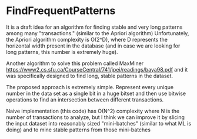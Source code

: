 # FindFrequentPatterns

It is a draft idea for an algorithm for finding stable and very long patterns among many "transactions." (similar to the Apriori algorithm)
Unfortunately, the Apriori algorithm complexity is O(2^D), where D represents the horizontal width present in the database (and in case we are looking for long patterns, this number is extremely huge).

Another algorithm to solve this problem called MaxMiner
https://www2.cs.sfu.ca/CourseCentral/741/jpei/readings/baya98.pdf
and it was specifically designed to find long, stable patterns in the dataset.


The proposed approach is extremely simple. Represent every unique number in the data set as a single bit in a huge bitset and then use bitwise operations to find an intersection between different transactions. 

Naive implementation (this code) has O(N^2) complexity where N is the number of transactions to analyze, but I think we can improve it by slicing the input dataset into reasonably sized "mini-batches" (similar to what ML is doing) and to mine stable patterns from those mini-batches



